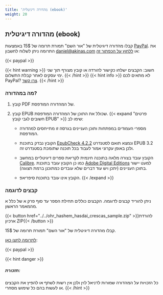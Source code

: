 ```yaml
---
title: 'מהדורה דיגיטלית (ebook)'
weight: 20
---
```


## מהדורה דיגיטלית (ebook)


קבלו מהדורה דיגיטלית של "אור השם" תמורת תרומה של 15$ באמצעות [PayPal](https://paypal.me/crescas?locale.x=en_US). את התרומה ניתן לשלוח לחשבון [daniel@akinas.com](https://paypal.me/crescas?locale.x=en_US) או [ללחוץ על הכפתור זה](https://www.paypal.com/cgi-bin/webscr?cmd=_donations&business=CWDT4ALK8BMEN&item_name=Ohr%20haShem%20by%20Rabbi%20Hasdai%20Crescas%20%28digital%20edition%29&currency_code=USD&amount=15&source=url):

{{< paypal >}}

{{< hint warning >}}
חשוב: הקבצים ישלחו כקישור להורדה או קובץ מצורף תוך שני ימי עסקים לאחר קבלת התשלום.
{{< /hint >}}
{{< hint info >}}
לא מתאים לכם PayPal? [צרו קשר](mailto:daniel@shinmem.org).
{{< /hint >}}

### מה במהדורה?

1. קובץ PDF של המהדורה המודפסת.

2. קובץ EPUB שכולל את התוכן של המהדורה המודפסת.
{{< expand "פרטים חשובים לגבי קובץ EPUB" >}}
   שימו לב:

   * מספרי העמודים במפתחות ותוכן העניינים בגרסה זו מתייחסים למהדורה המודפסת.

   * הקובץ נבדק בתוכנת <a href="https://github.com/w3c/epubcheck">EpubCheck 4.2.2</a> ונמצא תואם לסטנדרט EPUB 3.2 ולכן באופן עקרוני אמור לעבוד בכל תוכנה שתומכת בסטנדרט זה.

   * הקובץ עובד בצורה מלאה בתוכנה חינמית לקריאת ספרים דיגיטליים במחשב <a href="https://calibre-ebook.com/">Calibre</a>. כמו כן הקובץ עובד בתוכנת <a href="https://www.adobe.com/solutions/ebook/digital-editions.html">Adobe Digital Editions</a> למעט יישור בתוכן העניינים (יתכן ויש עוד דברים שלא עובדים כמתוכנן ברמת תצוגה).

   * הקובץ אינו עובד בתוכנת סיפריאפ.
{{< /expand >}}


### קבצים לדוגמה
ניתן להוריד קבצים לדוגמה. הקבצים כוללים תחילת הספר עד סוף פרק א של כלל א מהמאמר הראשון.

{{< button href="../../ohr_hashem_hasdai_crescas_sample.zip" >}}להורדת ארכיון ZIP{{< /button >}}

קבלו מהדורה דיגיטלית של "אור השם" תמורת תרומה של 15$.

[לתרומה לחצו כאן](https://www.paypal.com/cgi-bin/webscr?cmd=_donations&business=CWDT4ALK8BMEN&item_name=Ohr%20haShem%20by%20Rabbi%20Hasdai%20Crescas%20%28digital%20edition%29&currency_code=USD&amount=15&source=url):

{{< paypal >}}

{{< hint danger >}}
##### תזכורת:
 כל הזכויות על המהדורה שמורות לדניאל לוין ולכן אין רשות לשתף או להפיץ את הקבצים או לעשות בהם כל שימוש מסחרי.
{{< /hint >}}
